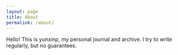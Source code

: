 ```yaml
---
layout: page
title: About
permalink: /about/
---
```


Hello! This is yunxinp, my personal journal and archive. I try to write regularly, but no guarantees.
